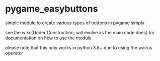 # pygame_easybuttons
simple module to create various types of buttons in pygame simply

see the wiki (Under Construction, will evolve as the main code does) for documentation on how to use the module

please note that this only works in python 3.8+ due to using the walrus operator
